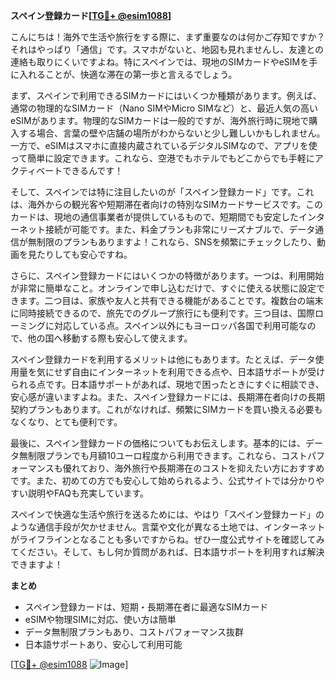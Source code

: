 **スペイン登録カード[[TG💪+ @esim1088](https://t.me/s/esim1088)]**

こんにちは！海外で生活や旅行をする際に、まず重要なのは何かご存知ですか？それはやっぱり「通信」です。スマホがないと、地図も見れませんし、友達との連絡も取りにくいですよね。特にスペインでは、現地のSIMカードやeSIMを手に入れることが、快適な滞在の第一歩と言えるでしょう。

まず、スペインで利用できるSIMカードにはいくつか種類があります。例えば、通常の物理的なSIMカード（Nano SIMやMicro SIMなど）と、最近人気の高いeSIMがあります。物理的なSIMカードは一般的ですが、海外旅行時に現地で購入する場合、言葉の壁や店舗の場所がわからないと少し難しいかもしれません。一方で、eSIMはスマホに直接内蔵されているデジタルSIMなので、アプリを使って簡単に設定できます。これなら、空港でもホテルでもどこからでも手軽にアクティベートできるんです！

そして、スペインでは特に注目したいのが「スペイン登録カード」です。これは、海外からの観光客や短期滞在者向けの特別なSIMカードサービスです。このカードは、現地の通信事業者が提供しているもので、短期間でも安定したインターネット接続が可能です。また、料金プランも非常にリーズナブルで、データ通信が無制限のプランもありますよ！これなら、SNSを頻繁にチェックしたり、動画を見たりしても安心ですね。

さらに、スペイン登録カードにはいくつかの特徴があります。一つは、利用開始が非常に簡単なこと。オンラインで申し込むだけで、すぐに使える状態に設定できます。二つ目は、家族や友人と共有できる機能があることです。複数台の端末に同時接続できるので、旅先でのグループ旅行にも便利です。三つ目は、国際ローミングに対応している点。スペイン以外にもヨーロッパ各国で利用可能なので、他の国へ移動する際も安心して使えます。

スペイン登録カードを利用するメリットは他にもあります。たとえば、データ使用量を気にせず自由にインターネットを利用できる点や、日本語サポートが受けられる点です。日本語サポートがあれば、現地で困ったときにすぐに相談でき、安心感が違いますよね。また、スペイン登録カードには、長期滞在者向けの長期契約プランもあります。これがなければ、頻繁にSIMカードを買い換える必要もなくなり、とても便利です。

最後に、スペイン登録カードの価格についてもお伝えします。基本的には、データ無制限プランでも月額10ユーロ程度から利用できます。これなら、コストパフォーマンスも優れており、海外旅行や長期滞在のコストを抑えたい方におすすめです。また、初めての方でも安心して始められるよう、公式サイトでは分かりやすい説明やFAQも充実しています。

スペインで快適な生活や旅行を送るためには、やはり「スペイン登録カード」のような通信手段が欠かせません。言葉や文化が異なる土地では、インターネットがライフラインとなることも多いですからね。ぜひ一度公式サイトを確認してみてください。そして、もし何か質問があれば、日本語サポートを利用すれば解決できますよ！

**まとめ**
- スペイン登録カードは、短期・長期滞在者に最適なSIMカード
- eSIMや物理SIMに対応、使い方は簡単
- データ無制限プランもあり、コストパフォーマンス抜群
- 日本語サポートあり、安心して利用可能

[[TG💪+ @esim1088](https://t.me/s/esim1088) ![Image](https://i.postimg.cc/Y0z9fWf4/image.png)]
